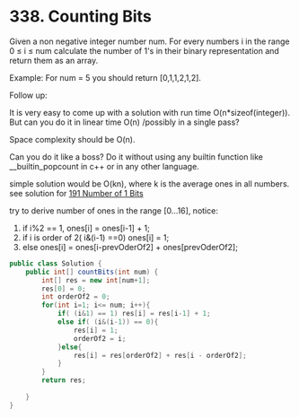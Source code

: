 # 338. Counting Bits 
Given a non negative integer number num. For every numbers i in the range 0 ≤ i ≤ num calculate the number of 1's in their binary representation and return them as an array.

Example:
For num = 5 you should return [0,1,1,2,1,2].


Follow up:

It is very easy to come up with a solution with run time O(n*sizeof(integer)). But can you do it in linear time O(n) /possibly in a single pass?

Space complexity should be O(n).

Can you do it like a boss? Do it without using any builtin function like __builtin_popcount in c++ or in any other language.

simple solution would be O(kn), where k is the average ones in all numbers. see solution for [191 Number of 1 Bits](GoogleMedium/191.md)



try to derive number of ones in the range [0...16], notice:

1. if i%2 == 1, ones[i] = ones[i-1] + 1;
2. if i is order of 2( i&(i-1) ==0) ones[i] = 1;
3. else ones[i] = ones[i-prevOderOf2] + ones[prevOderOf2];

```java
public class Solution {
    public int[] countBits(int num) {
        int[] res = new int[num+1];
        res[0] = 0;
        int orderOf2 = 0;
        for(int i=1; i<= num; i++){
            if( (i&1) == 1) res[i] = res[i-1] + 1;
            else if( (i&(i-1)) == 0){
                res[i] = 1;
                orderOf2 = i;
            }else{
                res[i] = res[orderOf2] + res[i - orderOf2]; 
            }
        }
        return res;
        
    }
}
```